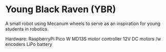 # Young Black Raven (YBR)
A small robot using Mecanum wheels to serve as an inspiration for young students in robotics.

Hardware:
RaspberryPi Pico W
MD13S motor controller
12V DC motors /w encoders
LiPo battery
